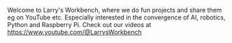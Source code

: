 Welcome to Larry's Workbench, where we do fun projects and share them eg on YouTube etc.
Especially interested in the convergence of AI, robotics, Python and Raspberry Pi.
Check out our videos at https://www.youtube.com/@LarrysWorkbench
